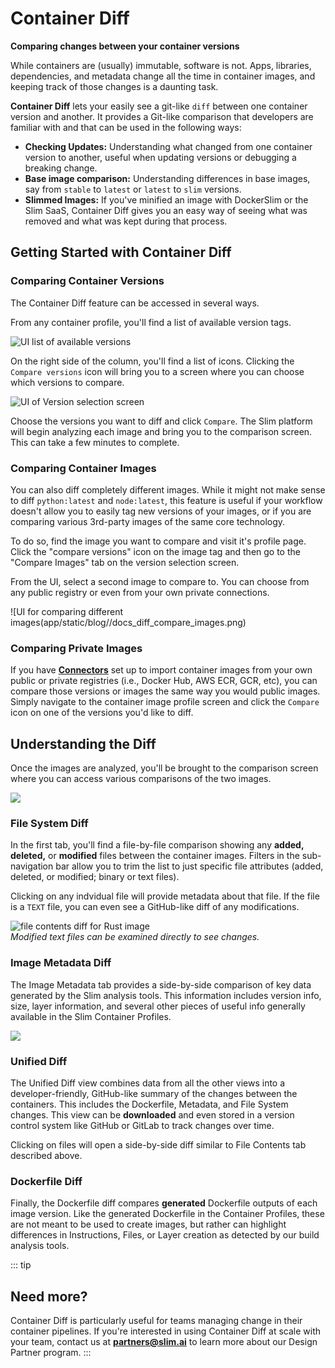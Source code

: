 # Container Diff

**Comparing changes between your container versions**

While containers are (usually) immutable, software is not. Apps, libraries, dependencies, and metadata change all the time in container images, and keeping track of those changes is a daunting task.

**Container Diff** lets your easily see a git-like `diff` between one container version and another. It provides a Git-like comparison that developers are familiar with and that can be used in the following ways: 

* **Checking Updates:** Understanding what changed from one container version to another, useful when updating versions or debugging a breaking change.
* **Base image comparison:** Understanding differences in base images, say from `stable` to `latest` or `latest` to `slim` versions.
* **Slimmed Images:** If you've minified an image with DockerSlim or the Slim SaaS, Container Diff gives you an easy way of seeing what was removed and what was kept during that process.

## Getting Started with Container Diff

### Comparing Container Versions

The Container Diff feature can be accessed in several ways.

From any container profile, you'll find a list of available version tags.

![UI list of available versions](app/static/blog/docs_container_diff_avail_versions.png)

On the right side of the column, you'll find a list of icons. Clicking the `Compare versions` icon will bring you to a screen where you can choose which versions to compare.

![UI of Version selection screen](app/static/blog/docs_diff_version_selection.png)

Choose the versions you want to diff and click `Compare`. The Slim platform will begin analyzing each image and bring you to the comparison screen. This can take a few minutes to complete. 

### Comparing Container Images

You can also diff completely different images. While it might not make sense to diff `python:latest` and `node:latest`, this feature is useful if your workflow doesn't allow you to easily tag new versions of your images, or if you are comparing various 3rd-party images of the same core technology.

To do so, find the image you want to compare and visit it's profile page. Click the "compare versions" icon on the image tag and then go to the "Compare Images" tab on the version selection screen.

From the UI, select a second image to compare to. You can choose from any public registry or even from your own private connections.

![UI for comparing different images(app/static/blog//docs_diff_compare_images.png)

### Comparing Private Images

If you have [**Connectors**](https://www.slim.ai/docs/connectors.html) set up to import container images from your own public or private registries (i.e., Docker Hub, AWS ECR, GCR, etc), you can compare those versions or images the same way you would public images. Simply navigate to the container image profile screen and click the `Compare` icon on one of the versions you'd like to diff. 

## Understanding the Diff

Once the images are analyzed, you'll be brought to the comparison screen where you can access various comparisons of the two images. 

![](app/static/blog//docs_container-diff_comparison_screen.png)

### File System Diff

In the first tab, you'll find a file-by-file comparison showing any **added, deleted,** or **modified** files between the container images. Filters in the sub-navigation bar allow you to trim the list to just specific file attributes (added, deleted, or modified; binary or text files). 

Clicking on any indvidual file will provide metadata about that file. If the file is a `TEXT` file, you can even see a GitHub-like diff of any modifications. 

![file contents diff for Rust image](app/static/blog//docs_diff_filecontents.png)  
_Modified text files can be examined directly to see changes._ 

### Image Metadata Diff

The Image Metadata tab provides a side-by-side comparison of key data generated by the Slim analysis tools. This information includes version info, size, layer information, and several other pieces of useful info generally available in the Slim Container Profiles. 

![](app/static/blog/docs_diff_imagemetadata.png)

### Unified Diff

The Unified Diff view combines data from all the other views into a developer-friendly, GitHub-like summary of the changes between the containers. This includes the Dockerfile, Metadata, and File System changes. This view can be **downloaded** and even stored in a version control system like GitHub or GitLab to track changes over time. 

Clicking on files will open a side-by-side diff similar to File Contents tab described above. 

### Dockerfile Diff

Finally, the Dockerfile diff compares **generated** Dockerfile outputs of each image version. Like the generated Dockerfile in the Container Profiles, these are not meant to be used to create images, but rather can highlight differences in Instructions, Files, or Layer creation as detected by our build analysis tools.

::: tip
## Need more? 
Container Diff is particularly useful for teams managing change in their container pipelines. If you're interested in using Container Diff at scale with your team, contact us at **partners@slim.ai** to learn more about our Design Partner program. 
::: 